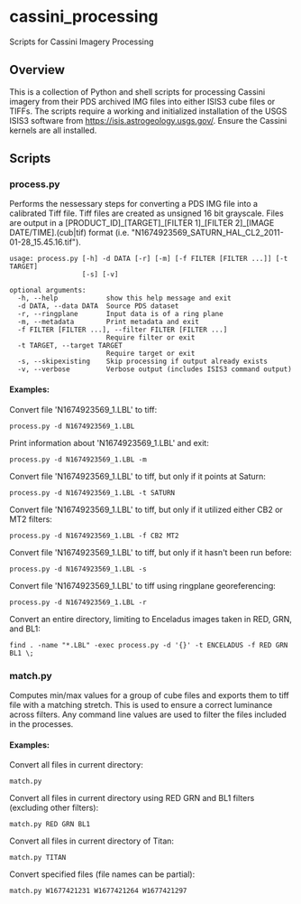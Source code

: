 # cassini_processing
Scripts for Cassini Imagery Processing

## Overview

This is a collection of Python and shell scripts for processing Cassini imagery from their PDS archived IMG files into either ISIS3 cube files or TIFFs. The scripts require a working and initialized installation of the USGS ISIS3 software from https://isis.astrogeology.usgs.gov/. Ensure the Cassini kernels are all installed.

## Scripts

### process.py

Performs the nessessary steps for converting a PDS IMG file into a calibrated Tiff file. Tiff files are created as unsigned 16 bit grayscale. Files are output in a [PRODUCT_ID]\_[TARGET]\_[FILTER 1]\_[FILTER 2]\_[IMAGE DATE/TIME].(cub|tif) format (i.e. "N1674923569_SATURN_HAL_CL2_2011-01-28_15.45.16.tif").

```
usage: process.py [-h] -d DATA [-r] [-m] [-f FILTER [FILTER ...]] [-t TARGET]
                  [-s] [-v]

optional arguments:
  -h, --help            show this help message and exit
  -d DATA, --data DATA  Source PDS dataset
  -r, --ringplane       Input data is of a ring plane
  -m, --metadata        Print metadata and exit
  -f FILTER [FILTER ...], --filter FILTER [FILTER ...]
                        Require filter or exit
  -t TARGET, --target TARGET
                        Require target or exit
  -s, --skipexisting    Skip processing if output already exists
  -v, --verbose         Verbose output (includes ISIS3 command output)
```



#### Examples:

Convert file 'N1674923569_1.LBL' to tiff:
```
process.py -d N1674923569_1.LBL
```

Print information about 'N1674923569_1.LBL' and exit:
```
process.py -d N1674923569_1.LBL -m
```

Convert file 'N1674923569_1.LBL' to tiff, but only if it points at Saturn:
```
process.py -d N1674923569_1.LBL -t SATURN
```

Convert file 'N1674923569_1.LBL' to tiff, but only if it utilized either CB2 or MT2 filters:
```
process.py -d N1674923569_1.LBL -f CB2 MT2
```

Convert file 'N1674923569_1.LBL' to tiff, but only if it hasn't been run before:
```
process.py -d N1674923569_1.LBL -s
```

Convert file 'N1674923569_1.LBL' to tiff using ringplane georeferencing:
```
process.py -d N1674923569_1.LBL -r
```

Convert an entire directory, limiting to Enceladus images taken in RED, GRN, and BL1:
```
find . -name "*.LBL" -exec process.py -d '{}' -t ENCELADUS -f RED GRN BL1 \;
```


### match.py
Computes min/max values for a group of cube files and exports them to tiff file with a matching stretch. This is used to ensure a correct luminance across filters. Any command line values are used to filter the files included in the processes.

#### Examples:

Convert all files in current directory:
```
match.py
```

Convert all files in current directory using RED GRN and BL1 filters (excluding other filters):
```
match.py RED GRN BL1
```

Convert all files in current directory of Titan:
```
match.py TITAN
```

Convert specified files (file names can be partial):
```
match.py W1677421231 W1677421264 W1677421297
```


